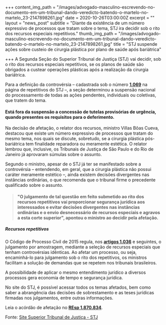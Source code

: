 +++
content_img_path = "/images/advogado-masculino-escrevendo-no-documento-em-um-tribunal-dando-veredicto-batendo-o-martelo-no-martelo_23-2147898261.jpg"
date = 2020-10-26T03:00:00Z
excerpt = ""
layout = "news_post"
subtitle = "Diante da existência de um número expressivo de processos que tratam sobre o tema, STJ ira decidir sob o rito dos recursos especiais repetitivos."
thumb_img_path = "/images/advogado-masculino-escrevendo-no-documento-em-um-tribunal-dando-veredicto-batendo-o-martelo-no-martelo_23-2147898261.jpg"
title = "STJ suspende ações sobre custeio de cirurgia plástica por plano de saúde após bariátrica"

+++
​​A Segunda Seção do Superior Tribunal de Justiça (STJ) vai decidir, sob o rito dos recursos especiais​ repetitivos, se os planos de saúde são obrigados a custear operações plásticas após a realização da cirurgia bariátrica.​

Para a definição da controvérsia – cadastrada sob o número [**1.069**](http://www.stj.jus.br/repetitivos/temas_repetitivos/pesquisa.jsp?novaConsulta=true&tipo_pesquisa=T&cod_tema_inicial=1069&cod_tema_final=1069) na página de repetitivos do STJ –, a seção determinou a suspensão nacional do processamento de todas as ações pendentes, individuais ou coletivas, que tratem do tema. 

#### Está fora da suspensão a concessão de tutelas provisórias de urgência, quando presentes os requisitos para o deferimento.

Na decisão de afetação, o relator dos recursos, ministro Villas Bôas Cueva, destacou que existe um número expressivo de processos que tratam do mesmo tema, nos quais se discute, sobretudo, se a cirurgia plástica pós-bariátrica tem finalidade reparadora ou meramente estética. O relator lembrou que, inclusive, os Tribunais de Justiça de São Paulo e do Rio de Janeiro já aprovaram súmulas sobre o assunto.

Segundo o ministro, apesar de o STJ já ter se manifestado sobre a controvérsia – entendendo, em geral, que a cirurgia plástica não possui caráter meramente estético –, ainda existem decisões divergentes nas instâncias ordinárias, o que recomenda que o tribunal firme o precedente qualificado sobre o assunto.

> #### "O julgamento de tal questão em feito submetido ao rito dos recursos repetitivos vai proporcionar segurança jurídica aos interessados e evitar decisões divergentes nas instâncias ordinárias e o envio desnecessário de recursos especiais e agravos a esta corte superior", apontou o ministro ao decidir pela afetação.

##### Recursos repetit​​ivos

O Código de Processo Civil de 2015 regula, nos [**artigos 1.​036**](http://www.planalto.gov.br/ccivil_03/_Ato2015-2018/2015/Lei/L13105.htm#art1036) e seguintes, o julgamento por amostragem, mediante a seleção de recursos especiais que tenham controvérsias idênticas. Ao afetar um processo, ou seja, encaminhá-lo para julgamento sob o rito dos repetitivos, os ministros facilitam a solução de demandas que se repetem nos tribunais brasileiros.

A possibilidade de aplicar o mesmo entendimento jurídico a diversos processos gera economia de tempo e segurança jurídica.

No site do STJ, é possível acessar todos os temas afetados, bem como saber a abrangência das decisões de sobrestamento e as teses jurídicas firmadas nos julgamentos, entre outras informações.

Leia o acórdão de afetação no [**REsp 1.870.834**](https://scon.stj.jus.br/SCON/GetInteiroTeorDoAcordao?num_registro=201902867821&dt_publicacao=09/10/2020).

Fonte: [Site Superior Tribunal de Justiça - STJ](http://www.stj.jus.br/sites/portalp/Paginas/Comunicacao/Noticias/26102020-Para-julgamento-de-repetitivo--STJ-suspende-acoes-sobre-custeio-de-cirurgia-plastica-por-plano-de-saude-.aspx)